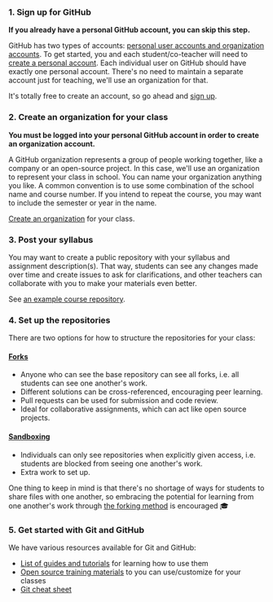 ### 1. Sign up for GitHub

**If you already have a personal GitHub account, you can skip this step.**

GitHub has two types of accounts: [personal user accounts and organization accounts][user-accounts]. To get started, you and each student/co-teacher will need to [create a personal account][signup]. Each individual user on GitHub should have exactly one personal account. There's no need to maintain a separate account just for teaching, we'll use an organization for that.

It's totally free to create an account, so go ahead and [sign up][signup].

### 2. Create an organization for your class

**You must be logged into your personal GitHub account in order to create an organization account.**

A GitHub organization represents a group of people working together, like a company or an open-source project. In this case, we'll use an organization to represent your class in school. You can name your organization anything you like. A common convention is to use some combination of the school name and course number. If you intend to repeat the course, you may want to include the semester or year in the name.

[Create an organization][org-signup] for your class.

### 3. Post your syllabus

You may want to create a public repository with your syllabus and assignment description(s). That way, students can see any changes made over time and create issues to ask for clarifications, and other teachers can collaborate with you to make your materials even better.

See [an example course repository](https://github.com/afeld/advanced_js).

### 4. Set up the repositories

There are two options for how to structure the repositories for your class:

#### [Forks][forks]

* Anyone who can see the base repository can see all forks, i.e. all students can see one another's work.
* Different solutions can be cross-referenced, encouraging peer learning.
* Pull requests can be used for submission and code review.
* Ideal for collaborative assignments, which can act like open source projects.

#### [Sandboxing][sandboxing]

* Individuals can only see repositories when explicitly given access, i.e. students are blocked from seeing one another's work.
* Extra work to set up.

One thing to keep in mind is that there's no shortage of ways for students to share files with one another, so embracing the potential for learning from one another's work through [the forking method][forks] is encouraged :mortar_board:

### 5. Get started with Git and GitHub

We have various resources available for Git and GitHub:

* [List of guides and tutorials][learning-materials] for learning how to use them
* [Open source training materials][teaching-materials] to you can use/customize for your classes
* [Git cheat sheet][cheat-sheet]

<!-- Links -->
[org-signup]: http://github.com/organizations/new
[signup]: https://github.com/signup
[user-accounts]: https://help.github.com/articles/what-s-the-difference-between-user-and-organization-accounts
[forks]: forks
[sandboxing]: sandboxing
[learning-materials]: https://help.github.com/articles/what-are-other-good-resources-for-learning-git-and-github
[teaching-materials]: http://training.github.com/materials/
[cheat-sheet]: /git-cheat-sheet-education.pdf
